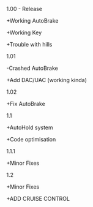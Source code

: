1.00 - Release

+Working AutoBrake

+Working Key 

+Trouble with hills


1.01

-Crashed AutoBrake

+Add DAC/UAC (working kinda)

1.02

+Fix AutoBrake

1.1

+AutoHold system

+Code optimisation

1.1.1

+Minor Fixes


1.2


+Minor Fixes


+ADD CRUISE CONTROL
